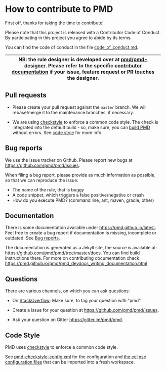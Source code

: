 # How to contribute to PMD

First off, thanks for taking the time to contribute!

Please note that this project is released with a Contributor Code of Conduct.
By participating in this project you agree to abide by its terms.

You can find the code of conduct in the file [code_of_conduct.md](code_of_conduct.md).

| NB: the rule designer is developed over at [pmd/pmd-designer](https://github.com/pmd/pmd-designer). Please refer to the specific [contributor documentation](https://github.com/pmd/pmd-designer/blob/master/CONTRIBUTING.md) if your issue, feature request or PR touches the designer.  |
| --- |

## Pull requests

*   Please create your pull request against the `master` branch. We will rebase/merge it to the maintenance
    branches, if necessary.

*   We are using [checkstyle](http://checkstyle.sourceforge.net/) to enforce a common code style.
    The check is integrated into the default build - so, make sure, you can [build PMD](BUILDING.md) without errors.
    See [code style](#code-style) for more info.


## Bug reports

We use the issue tracker on Github. Please report new bugs at <https://github.com/pmd/pmd/issues>.

When filing a bug report, please provide as much information as possible, so that we can reproduce the issue:

*   The name of the rule, that is buggy
*   A code snippet, which triggers a false positive/negative or crash
*   How do you execute PMD? (command line, ant, maven, gradle, other)


## Documentation

There is some documentation available under <https://pmd.github.io/latest>. Feel free to create a bug report if
documentation is missing, incomplete or outdated. See [Bug reports](#bug-reports).

The documentation is generated as a Jekyll site, the source is available at: <https://github.com/pmd/pmd/tree/master/docs>. You can find build instructions there.
For more on contributing documentation check <https://pmd.github.io/pmd/pmd_devdocs_writing_documentation.html>

## Questions

There are various channels, on which you can ask questions:

*   On [StackOverflow](https://stackoverflow.com/questions/tagged/pmd): Make sure, to tag your question with "pmd".

*   Create a issue for your question at <https://github.com/pmd/pmd/issues>.

*   Ask your question on Gitter <https://gitter.im/pmd/pmd>.

## Code Style

PMD uses [checkstyle](http://checkstyle.sourceforge.net/) to enforce a common code style.

See [pmd-checkstyle-config.xml](https://github.com/pmd/build-tools/blob/master/src/main/resources/net/sourceforge/pmd/pmd-checkstyle-config.xml) for the configuration and
[the eclipse configuration files](https://github.com/pmd/build-tools/tree/master/eclipse) that can
be imported into a fresh workspace.



